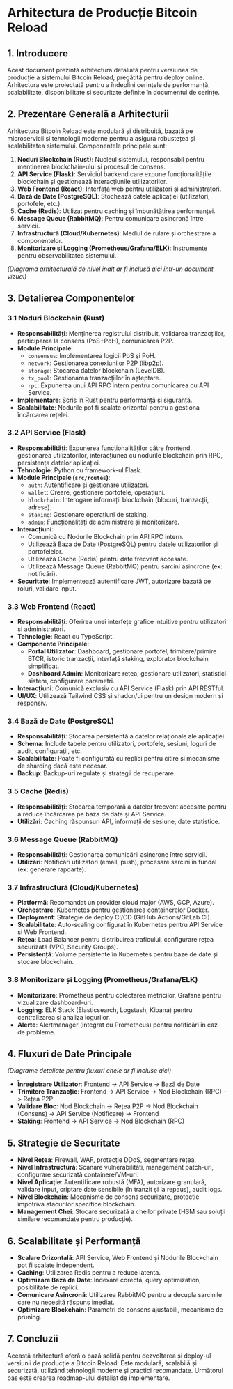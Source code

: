 # Arhitectura de Producție Bitcoin Reload

## 1. Introducere

Acest document prezintă arhitectura detaliată pentru versiunea de producție a sistemului Bitcoin Reload, pregătită pentru deploy online. Arhitectura este proiectată pentru a îndeplini cerințele de performanță, scalabilitate, disponibilitate și securitate definite în documentul de cerințe.

## 2. Prezentare Generală a Arhitecturii

Arhitectura Bitcoin Reload este modulară și distribuită, bazată pe microservicii și tehnologii moderne pentru a asigura robustețea și scalabilitatea sistemului. Componentele principale sunt:

1.  **Noduri Blockchain (Rust)**: Nucleul sistemului, responsabil pentru menținerea blockchain-ului și procesul de consens.
2.  **API Service (Flask)**: Serviciul backend care expune funcționalitățile blockchain și gestionează interacțiunile utilizatorilor.
3.  **Web Frontend (React)**: Interfața web pentru utilizatori și administratori.
4.  **Bază de Date (PostgreSQL)**: Stochează datele aplicației (utilizatori, portofele, etc.).
5.  **Cache (Redis)**: Utilizat pentru caching și îmbunătățirea performanței.
6.  **Message Queue (RabbitMQ)**: Pentru comunicare asincronă între servicii.
7.  **Infrastructură (Cloud/Kubernetes)**: Mediul de rulare și orchestrare a componentelor.
8.  **Monitorizare și Logging (Prometheus/Grafana/ELK)**: Instrumente pentru observabilitatea sistemului.

*(Diagrama arhitecturală de nivel înalt ar fi inclusă aici într-un document vizual)*

## 3. Detalierea Componentelor

### 3.1 Noduri Blockchain (Rust)

- **Responsabilități**: Menținerea registrului distribuit, validarea tranzacțiilor, participarea la consens (PoS+PoH), comunicarea P2P.
- **Module Principale**:
    - `consensus`: Implementarea logicii PoS și PoH.
    - `network`: Gestionarea conexiunilor P2P (libp2p).
    - `storage`: Stocarea datelor blockchain (LevelDB).
    - `tx_pool`: Gestionarea tranzacțiilor în așteptare.
    - `rpc`: Expunerea unui API RPC intern pentru comunicarea cu API Service.
- **Implementare**: Scris în Rust pentru performanță și siguranță.
- **Scalabilitate**: Nodurile pot fi scalate orizontal pentru a gestiona încărcarea rețelei.

### 3.2 API Service (Flask)

- **Responsabilități**: Expunerea funcționalităților către frontend, gestionarea utilizatorilor, interacțiunea cu nodurile blockchain prin RPC, persistența datelor aplicației.
- **Tehnologie**: Python cu framework-ul Flask.
- **Module Principale (`src/routes`)**:
    - `auth`: Autentificare și gestionare utilizatori.
    - `wallet`: Creare, gestionare portofele, operațiuni.
    - `blockchain`: Interogare informații blockchain (blocuri, tranzacții, adrese).
    - `staking`: Gestionare operațiuni de staking.
    - `admin`: Funcționalități de administrare și monitorizare.
- **Interacțiuni**:
    - Comunică cu Nodurile Blockchain prin API RPC intern.
    - Utilizează Baza de Date (PostgreSQL) pentru datele utilizatorilor și portofelelor.
    - Utilizează Cache (Redis) pentru date frecvent accesate.
    - Utilizează Message Queue (RabbitMQ) pentru sarcini asincrone (ex: notificări).
- **Securitate**: Implementează autentificare JWT, autorizare bazată pe roluri, validare input.

### 3.3 Web Frontend (React)

- **Responsabilități**: Oferirea unei interfețe grafice intuitive pentru utilizatori și administratori.
- **Tehnologie**: React cu TypeScript.
- **Componente Principale**:
    - **Portal Utilizator**: Dashboard, gestionare portofel, trimitere/primire BTCR, istoric tranzacții, interfață staking, explorator blockchain simplificat.
    - **Dashboard Admin**: Monitorizare rețea, gestionare utilizatori, statistici sistem, configurare parametri.
- **Interacțiuni**: Comunică exclusiv cu API Service (Flask) prin API RESTful.
- **UI/UX**: Utilizează Tailwind CSS și shadcn/ui pentru un design modern și responsiv.

### 3.4 Bază de Date (PostgreSQL)

- **Responsabilități**: Stocarea persistentă a datelor relaționale ale aplicației.
- **Schema**: Include tabele pentru utilizatori, portofele, sesiuni, loguri de audit, configurații, etc.
- **Scalabilitate**: Poate fi configurată cu replici pentru citire și mecanisme de sharding dacă este necesar.
- **Backup**: Backup-uri regulate și strategii de recuperare.

### 3.5 Cache (Redis)

- **Responsabilități**: Stocarea temporară a datelor frecvent accesate pentru a reduce încărcarea pe baza de date și API Service.
- **Utilizări**: Caching răspunsuri API, informații de sesiune, date statistice.

### 3.6 Message Queue (RabbitMQ)

- **Responsabilități**: Gestionarea comunicării asincrone între servicii.
- **Utilizări**: Notificări utilizatori (email, push), procesare sarcini în fundal (ex: generare rapoarte).

### 3.7 Infrastructură (Cloud/Kubernetes)

- **Platformă**: Recomandat un provider cloud major (AWS, GCP, Azure).
- **Orchestrare**: Kubernetes pentru gestionarea containerelor Docker.
- **Deployment**: Strategie de deploy CI/CD (GitHub Actions/GitLab CI).
- **Scalabilitate**: Auto-scaling configurat în Kubernetes pentru API Service și Web Frontend.
- **Rețea**: Load Balancer pentru distribuirea traficului, configurare rețea securizată (VPC, Security Groups).
- **Persistență**: Volume persistente în Kubernetes pentru baze de date și stocare blockchain.

### 3.8 Monitorizare și Logging (Prometheus/Grafana/ELK)

- **Monitorizare**: Prometheus pentru colectarea metricilor, Grafana pentru vizualizare dashboard-uri.
- **Logging**: ELK Stack (Elasticsearch, Logstash, Kibana) pentru centralizarea și analiza logurilor.
- **Alerte**: Alertmanager (integrat cu Prometheus) pentru notificări în caz de probleme.

## 4. Fluxuri de Date Principale

*(Diagrame detaliate pentru fluxuri cheie ar fi incluse aici)*

- **Înregistrare Utilizator**: Frontend -> API Service -> Bază de Date
- **Trimitere Tranzacție**: Frontend -> API Service -> Nod Blockchain (RPC) -> Rețea P2P
- **Validare Bloc**: Nod Blockchain -> Rețea P2P -> Nod Blockchain (Consens) -> API Service (Notificare) -> Frontend
- **Staking**: Frontend -> API Service -> Nod Blockchain (RPC)

## 5. Strategie de Securitate

- **Nivel Rețea**: Firewall, WAF, protecție DDoS, segmentare rețea.
- **Nivel Infrastructură**: Scanare vulnerabilități, management patch-uri, configurare securizată containere/VM-uri.
- **Nivel Aplicație**: Autentificare robustă (MFA), autorizare granulară, validare input, criptare date sensibile (în tranzit și la repaus), audit logs.
- **Nivel Blockchain**: Mecanisme de consens securizate, protecție împotriva atacurilor specifice blockchain.
- **Management Chei**: Stocare securizată a cheilor private (HSM sau soluții similare recomandate pentru producție).

## 6. Scalabilitate și Performanță

- **Scalare Orizontală**: API Service, Web Frontend și Nodurile Blockchain pot fi scalate independent.
- **Caching**: Utilizarea Redis pentru a reduce latența.
- **Optimizare Bază de Date**: Indexare corectă, query optimization, posibilitate de replici.
- **Comunicare Asincronă**: Utilizarea RabbitMQ pentru a decupla sarcinile care nu necesită răspuns imediat.
- **Optimizare Blockchain**: Parametri de consens ajustabili, mecanisme de pruning.

## 7. Concluzii

Această arhitectură oferă o bază solidă pentru dezvoltarea și deploy-ul versiunii de producție a Bitcoin Reload. Este modulară, scalabilă și securizată, utilizând tehnologii moderne și practici recomandate. Următorul pas este crearea roadmap-ului detaliat de implementare.
